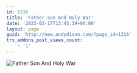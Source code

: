 ```yaml
---
id: 1316
title: 'Father Son And Holy War'
date: '2023-03-17T13:45:19+00:00'
layout: page
guid: 'http://new.andydixon.com/?page_id=1316'
trx_addons_post_views_count:
    - '1'
---
```


![Father Son And Holy War](https://i0.wp.com/assets.g8x2.ldn.idrivee2-23.com/posters/Father%20Son%20And%20Holy%20War%2001.jpg?w=1200&ssl=1 "Father Son And Holy War")